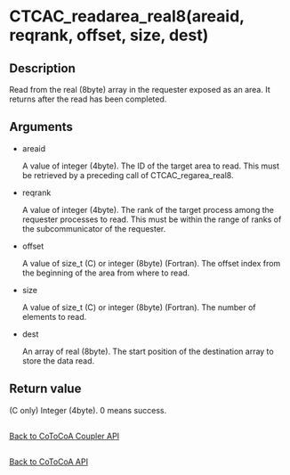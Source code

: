 CTCAC_readarea_real8(areaid, reqrank, offset, size, dest)
=====

Description
-----

Read from the real (8byte) array in the requester exposed as an area. 
It returns after the read has been completed.

Arguments
-----

- areaid

  A value of integer (4byte). 
  The ID of the target area to read. 
  This must be retrieved by a preceding call of CTCAC_regarea_real8.

- reqrank

  A value of integer (4byte). 
  The rank of the target process among the requester processes to read. 
  This must be within the range of ranks of the subcommunicator of the requester.

- offset

  A value of size_t (C) or integer (8byte) (Fortran). 
  The offset index from the beginning of the area from where to read.

- size

  A value of size_t (C) or integer (8byte) (Fortran). 
  The number of elements to read.

- dest

  An array of real (8byte). 
  The start position of the destination array to store the data read.

Return value
-----

(C only) Integer (4byte). 0 means success.

##

[Back to CoToCoA Coupler API](../API-coupler.md "Back to CoToCoA Coupler API")

##

[Back to CoToCoA API](../API.md "Back to CoToCoA API")
